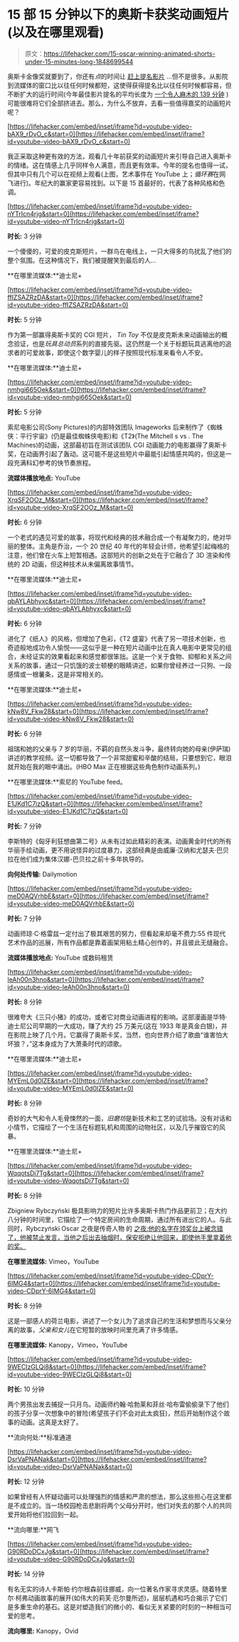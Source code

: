 # 15 部 15 分钟以下的奥斯卡获奖动画短片(以及在哪里观看)

> 原文：<https://lifehacker.com/15-oscar-winning-animated-shorts-under-15-minutes-long-1848699544>

奥斯卡金像奖就要到了，你还有*点*的时间让 [赶上提名影片](https://lifehacker.com/30-movies-up-for-oscars-in-2022-and-where-to-stream-th-1848501532) ...但不是很多。从影院到流媒体的窗口比以往任何时候都短，这使得获得提名比以往任何时候都容易，但不断扩大的运行时间(今年最佳影片提名的平均长度为 [一个令人麻木的 139 分钟](https://www.goldderby.com/gallery/2022-best-picture-oscar-nominees-ranked-running-time/) )可能很难将它们全部挤进去。那么，为什么不放弃，去看一些值得嘉奖的动画短片呢？

 [https://lifehacker.com/embed/inset/iframe?id=youtube-video-bAX9_rDvO_c&start=0](https://lifehacker.com/embed/inset/iframe?id=youtube-video-bAX9_rDvO_c&start=0) 

我正采取这种更有效的方法，观看几十年前获奖的动画短片来引导自己进入奥斯卡的情绪。这在情感上几乎同样令人满意，而且更有效率。今年的提名也值得一试，但其中只有几个可以在视频上观看(上图，艺术事件在 YouTube 上；*循环赛*在网飞进行)。年纪大的赢家更容易找到。以下是 15 首最好的，代表了各种风格和色调。

 [https://lifehacker.com/embed/inset/iframe?id=youtube-video-nYTrIcn4rjg&start=0](https://lifehacker.com/embed/inset/iframe?id=youtube-video-nYTrIcn4rjg&start=0) 

**时长:** 3 分钟

一个傻傻的，可爱的皮克斯短片，一群鸟在电线上，一只大得多的鸟扰乱了他们的整个氛围。在这种情况下，我们被提醒笑到最后的人...

**在哪里流媒体:**迪士尼+

 [https://lifehacker.com/embed/inset/iframe?id=youtube-video-ffIZSAZRzDA&start=0](https://lifehacker.com/embed/inset/iframe?id=youtube-video-ffIZSAZRzDA&start=0) 

**时长:** 5 分钟

作为第一部赢得奥斯卡奖的 CGI 短片， *Tin Toy* 不仅是皮克斯未来动画输出的概念验证，也是*玩具总动员*系列的直接先驱。这仍然是一个关于标题玩具逃离他的追求者的可爱故事，即使这个数字婴儿的样子按照现代标准来看令人不安。

**在哪里流媒体:**迪士尼+

 [https://lifehacker.com/embed/inset/iframe?id=youtube-video-nmhgi665Oek&start=0](https://lifehacker.com/embed/inset/iframe?id=youtube-video-nmhgi665Oek&start=0) 

**时长:** 5 分钟

索尼电影公司(Sony Pictures)的内部特效团队 Imageworks 后来制作了《蜘蛛侠：平行宇宙》(仍是最佳蜘蛛侠电影)和《T2》(The Mitchell s vs . The Machines)的动画，这部最初旨在测试该团队 CGI 动画能力的电影赢得了奥斯卡奖，在动画界引起了轰动。这可能不是这些短片中最能引起情感共鸣的，但这是一段充满科幻参考的快节奏旅程。

**流媒体播放地点:** YouTube

 [https://lifehacker.com/embed/inset/iframe?id=youtube-video-XrqSF2OOz_M&start=0](https://lifehacker.com/embed/inset/iframe?id=youtube-video-XrqSF2OOz_M&start=0) 

**时长:** 6 分钟

一个老式的遇见可爱的故事，将现代和经典的技术融合成一个有凝聚力的，绝对华丽的整体。主角是乔治，一个 20 世纪 40 年代的年轻会计师，他希望引起梅格的注意，他们曾在火车上短暂相遇。这部短片的创新之处在于它融合了 3D 渲染和传统的 2D 动画，但这种技术从未偏离故事情节。

**在哪里流媒体:**迪士尼+

 [https://lifehacker.com/embed/inset/iframe?id=youtube-video-qbAYLAbhyxc&start=0](https://lifehacker.com/embed/inset/iframe?id=youtube-video-qbAYLAbhyxc&start=0) 

**时长:** 6 分钟

进化了《纸人》的风格，但增加了色彩，《T2 盛宴》代表了另一项技术创新，也奇迹般地成功令人愉悦——这似乎是一种在短片动画中比在真人电影中更常见的组合，未经证实的效果看起来和感觉都很笨拙。这是一个关于食物、抑郁和关系之间关系的故事，通过一只饥饿的波士顿梗的眼睛讲述，如果你曾经养过一只狗、一段感情或一根薯条，这是非常相关的。

**在哪里流媒体:**迪士尼+

 [https://lifehacker.com/embed/inset/iframe?id=youtube-video-kNw8V_Fkw28&start=0](https://lifehacker.com/embed/inset/iframe?id=youtube-video-kNw8V_Fkw28&start=0) 

**时长:** 6 分钟

祖瑞和她的父亲与 7 岁的华丽，不羁的自然头发斗争，最终转向她的母亲(伊萨瑞)讲述的教学视频。这一切都导致了一个非常甜蜜和辛酸的结局，只要想到它，眼泪就开始在我的眼中涌出。(HBO Max 正在根据这些角色制作动画系列。)

**在哪里流媒体:**索尼的 YouTube feed。

 [https://lifehacker.com/embed/inset/iframe?id=youtube-video-E1JKd1C7izQ&start=0](https://lifehacker.com/embed/inset/iframe?id=youtube-video-E1JKd1C7izQ&start=0) 

**时长:** 7 分钟

李斯特的《匈牙利狂想曲第二号》从未有过如此精彩的表演。动画黄金时代的所有华丽手绘动画，更不用说怪异的过度暴力，这部经典是由威廉·汉纳和尤瑟夫·巴贝拉在他们成为集体汉娜-巴贝拉之前十多年执导的。

**向何处传输:** Dailymotion

 [https://lifehacker.com/embed/inset/iframe?id=youtube-video-meD0AQVrhbE&start=0](https://lifehacker.com/embed/inset/iframe?id=youtube-video-meD0AQVrhbE&start=0) 

**时长:** 7 分钟

动画师琼·C·格雷兹一定付出了极其艰苦的努力，但看起来却毫不费力:55 件现代艺术作品的巡展，所有作品都是靠着画架用粘土精心创作的，并且彼此无缝融合。

**流媒体播放地点:** YouTube 或数码租赁

 [https://lifehacker.com/embed/inset/iframe?id=youtube-video-leAh00n3hno&start=0](https://lifehacker.com/embed/inset/iframe?id=youtube-video-leAh00n3hno&start=0) 

**时长:** 8 分钟

很难夸大《三只小猪》的成功，或者它对商业动画进程的影响。这部漫画是华特·迪士尼公司早期的一大成功，赚了大约 25 万美元(这在 1933 年是真金白银)，并在影院上映了几个月。它赢得了奥斯卡奖，当然，也向世界介绍了歌曲“谁害怕大坏狼？，”这本身成为了大萧条时代的颂歌。

**在哪里流媒体:**迪士尼+

 [https://lifehacker.com/embed/inset/iframe?id=youtube-video-MYEmL0d0lZE&start=0](https://lifehacker.com/embed/inset/iframe?id=youtube-video-MYEmL0d0lZE&start=0) 

**时长:** 8 分钟

奇妙的大气和令人毛骨悚然的一面，*旧磨坊*是新技术和工艺的试验场。没有对话和小情节，它描绘了一个生活在标题轧机和周围的动物社区，以及几乎摧毁它的风暴。

**在哪里流媒体:**迪士尼+

 [https://lifehacker.com/embed/inset/iframe?id=youtube-video-WqqotsDi7Tg&start=0](https://lifehacker.com/embed/inset/iframe?id=youtube-video-WqqotsDi7Tg&start=0) 

**时长:** 8 分钟

Zbigniew Rybczyński 极具影响力的短片比许多奥斯卡热门作品更前卫；在大约八分钟的时间里，它描绘了一个特定房间的生命周期，通过所有进出它的人。与此同时，Rybczyński Oscar 之夜是传奇人物 的 [之夜:他的名字在领奖台上被念错了，他被禁止发言，当他之后出去抽烟时，保安拒绝让他回来，即使他手里拿着他的奖。](https://www.cartoonbrew.com/ideas-commentary/he-worst-oscar-night-ever-or-american-pig-i-have-oscar-74651.html)

**在哪里流媒体:** Vimeo，YouTube

 [https://lifehacker.com/embed/inset/iframe?id=youtube-video-CDprY-6IMG4&start=0](https://lifehacker.com/embed/inset/iframe?id=youtube-video-CDprY-6IMG4&start=0) 

**时长:** 8 分钟

这是一部感人的荷兰电影，讲述了一个女儿为了追求自己的生活和梦想而与父亲分离的故事，*父亲和女儿*在它短暂的放映时间里充满了许多情感。

**在哪里流媒体:** Kanopy，Vimeo，YouTube

 [https://lifehacker.com/embed/inset/iframe?id=youtube-video-9WECIzGLQi8&start=0](https://lifehacker.com/embed/inset/iframe?id=youtube-video-9WECIzGLQi8&start=0) 

**时长:** 10 分钟

两个男孩出发去捕捉一只月鸟。动画师约翰·哈勃莱和菲丝·哈布雷偷偷录下了他们的孩子分享一次想象中的冒险(希望孩子们不会对此太疯狂)，然后开始制作这个故事的动画。这真是太好了。

**流向何处:**标准通道

 [https://lifehacker.com/embed/inset/iframe?id=youtube-video-DsrVaPNANak&start=0](https://lifehacker.com/embed/inset/iframe?id=youtube-video-DsrVaPNANak&start=0) 

**时长:** 12 分钟

如果曾经有人怀疑动画可以处理强烈的情感和严肃的想法，那么这些担心在这里都是不成立的。当一场校园枪击悲剧将两个父母分开时，他们对失去的那个人的共同爱开始将他们拉回到一起。

**流向哪里:**网飞

 [https://lifehacker.com/embed/inset/iframe?id=youtube-video-G90RDoDCxJg&start=0](https://lifehacker.com/embed/inset/iframe?id=youtube-video-G90RDoDCxJg&start=0) 

**时长:** 14 分钟

有名无实的诗人卡斯帕·约尔根森前往挪威，向一位著名作家寻求灵感。随着特里尔·柯弗动画故事的展开(如伟大的莉芙·厄尔曼所述)，层层机遇和巧合揭示了它们是多重生命的基石。这是对塑造我们的微小的、看似无关紧要的时刻的一种相当可爱的思考。

**流向哪里:** Kanopy，Ovid
